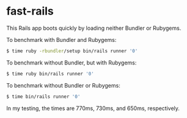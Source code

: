 # fast-rails

This Rails app boots quickly by loading neither Bundler or Rubygems.

To benchmark with Bundler and Rubygems:

```bash
$ time ruby -rbundler/setup bin/rails runner '0'
```

To benchmark without Bundler, but with Rubygems:

```bash
$ time ruby bin/rails runner '0'
```

To benchmark without Bundler or Rubygems:

```bash
$ time bin/rails runner '0'
```

In my testing, the times are 770ms, 730ms, and 650ms, respectively.
